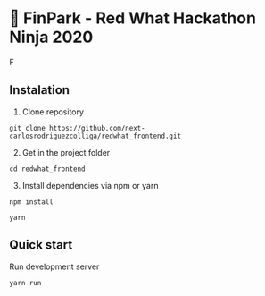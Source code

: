 # 🤘 FinPark - Red What Hackathon Ninja 2020

F
## Instalation 

1. Clone repository
```shell
git clone https://github.com/next-carlosrodriguezcolliga/redwhat_frontend.git
```
2. Get in the project folder
```shell
cd redwhat_frontend
```
3. Install dependencies via npm or yarn
```shell
npm install
```
```shell
yarn
```

## Quick start
Run development server
```shell
yarn run
```
